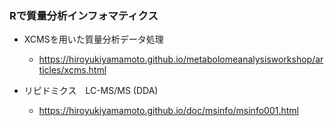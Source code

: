 ### Rで質量分析インフォマティクス

- XCMSを用いた質量分析データ処理
  - https://hiroyukiyamamoto.github.io/metabolomeanalysisworkshop/articles/xcms.html

- リピドミクス　LC-MS/MS (DDA)
  - https://hiroyukiyamamoto.github.io/doc/msinfo/msinfo001.html

